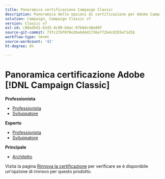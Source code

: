 ```yaml
---
title: Panoramica certificazione Campaign Classic
description: Panoramica delle opzioni di certificazione per Adobe Campaign Classic
solution: Campaign, Campaign Classic v7
version: Classic v7
exl-id: c80ad5d1-6245-4c99-b4ac-97b8dc48e80f
source-git-commit: 73fc27bf870e3bebd4d1736e772b4c8355ef1d1b
workflow-type: tm+mt
source-wordcount: '42'
ht-degree: 0%

---
```


# Panoramica certificazione Adobe [!DNL Campaign Classic]

**Professionista**

* [Professionista](/help/certifications/acc/acc-p-business.md) <!--AD0-E329-->
* [Sviluppatore](/help/certifications/acc/acc-p-developer.md) <!--AD0-E331-->

**Esperto**

* [Professionista](/help/certifications/acc/acc-e-business.md) <!--AD0-E327-->
* [Sviluppatore](/help/certifications/acc/acc-e-developer.md) <!--AD0-E330-->

**Principale**

* [Architetto](/help/certifications/acc/acc-m-developer.md) <!--AD0-E328-->

Visita la pagina [Rinnova la certificazione](/help/certifications/renew.md) per verificare se è disponibile un&#39;opzione di rinnovo per questo prodotto.
